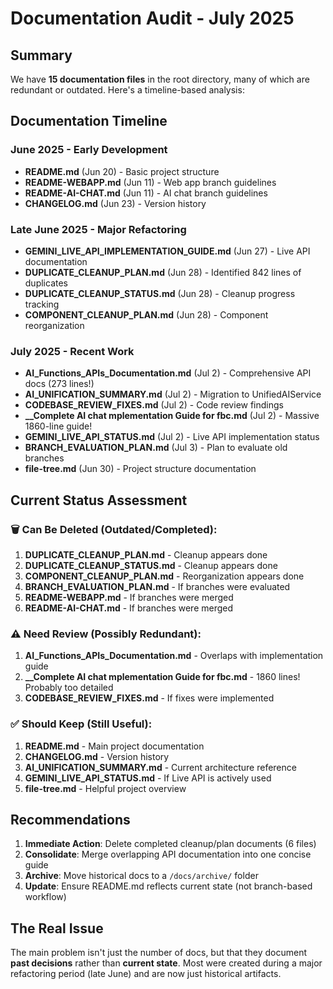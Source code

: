 # Documentation Audit - July 2025

## Summary
We have **15 documentation files** in the root directory, many of which are redundant or outdated. Here's a timeline-based analysis:

## Documentation Timeline

### June 2025 - Early Development
- **README.md** (Jun 20) - Basic project structure
- **README-WEBAPP.md** (Jun 11) - Web app branch guidelines  
- **README-AI-CHAT.md** (Jun 11) - AI chat branch guidelines
- **CHANGELOG.md** (Jun 23) - Version history

### Late June 2025 - Major Refactoring
- **GEMINI_LIVE_API_IMPLEMENTATION_GUIDE.md** (Jun 27) - Live API documentation
- **DUPLICATE_CLEANUP_PLAN.md** (Jun 28) - Identified 842 lines of duplicates
- **DUPLICATE_CLEANUP_STATUS.md** (Jun 28) - Cleanup progress tracking
- **COMPONENT_CLEANUP_PLAN.md** (Jun 28) - Component reorganization

### July 2025 - Recent Work
- **AI_Functions_APIs_Documentation.md** (Jul 2) - Comprehensive API docs (273 lines!)
- **AI_UNIFICATION_SUMMARY.md** (Jul 2) - Migration to UnifiedAIService
- **CODEBASE_REVIEW_FIXES.md** (Jul 2) - Code review findings
- **__Complete AI chat mplementation Guide for fbc.md** (Jul 2) - Massive 1860-line guide!
- **GEMINI_LIVE_API_STATUS.md** (Jul 2) - Live API implementation status
- **BRANCH_EVALUATION_PLAN.md** (Jul 3) - Plan to evaluate old branches
- **file-tree.md** (Jun 30) - Project structure documentation

## Current Status Assessment

### 🗑️ Can Be Deleted (Outdated/Completed):
1. **DUPLICATE_CLEANUP_PLAN.md** - Cleanup appears done
2. **DUPLICATE_CLEANUP_STATUS.md** - Cleanup appears done
3. **COMPONENT_CLEANUP_PLAN.md** - Reorganization appears done
4. **BRANCH_EVALUATION_PLAN.md** - If branches were evaluated
5. **README-WEBAPP.md** - If branches were merged
6. **README-AI-CHAT.md** - If branches were merged

### ⚠️ Need Review (Possibly Redundant):
1. **AI_Functions_APIs_Documentation.md** - Overlaps with implementation guide
2. **__Complete AI chat mplementation Guide for fbc.md** - 1860 lines! Probably too detailed
3. **CODEBASE_REVIEW_FIXES.md** - If fixes were implemented

### ✅ Should Keep (Still Useful):
1. **README.md** - Main project documentation
2. **CHANGELOG.md** - Version history
3. **AI_UNIFICATION_SUMMARY.md** - Current architecture reference
4. **GEMINI_LIVE_API_STATUS.md** - If Live API is actively used
5. **file-tree.md** - Helpful project overview

## Recommendations

1. **Immediate Action**: Delete completed cleanup/plan documents (6 files)
2. **Consolidate**: Merge overlapping API documentation into one concise guide
3. **Archive**: Move historical docs to a `/docs/archive/` folder
4. **Update**: Ensure README.md reflects current state (not branch-based workflow)

## The Real Issue
The main problem isn't just the number of docs, but that they document **past decisions** rather than **current state**. Most were created during a major refactoring period (late June) and are now just historical artifacts.